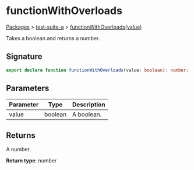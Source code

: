 # functionWithOverloads

[Packages](/) > [test-suite-a](/test-suite-a/) > [functionWithOverloads(value)](/test-suite-a/functionwithoverloads_2-function)

Takes a boolean and returns a number.

<h2 id="functionwithoverloads_2-signature">Signature</h2>

```typescript
export declare function functionWithOverloads(value: boolean): number;
```

<h2 id="functionwithoverloads_2-parameters">Parameters</h2>

| Parameter | Type | Description |
| - | - | - |
| value | boolean | A boolean. |

<h2 id="functionwithoverloads_2-returns">Returns</h2>

A number.

**Return type**: number
